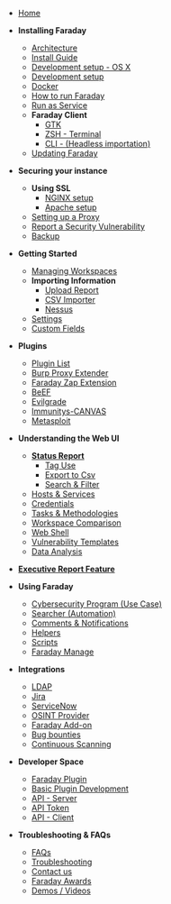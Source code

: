 
* [Home](https://github.com/infobyte/faraday/wiki/Home)

* **Installing Faraday**
  * [Architecture](https://github.com/infobyte/faraday/wiki/Architecture)
  * [Install Guide](https://github.com/infobyte/faraday/wiki/Installation-Guide)
  * [Development setup - OS X](https://github.com/infobyte/faraday/wiki/Development-Installation-OSX)
  * [Development setup](https://github.com/infobyte/faraday/wiki/Development-setup)
  * [Docker](https://github.com/infobyte/faraday/wiki/Installation-Docker-Community)
  * [How to run Faraday](https://github.com/infobyte/faraday/wiki/How-to-run-Faraday)
  * [Run as Service](https://github.com/infobyte/faraday/wiki/Run-As-Service)
  * **Faraday Client**
    * [GTK](https://github.com/infobyte/faraday/wiki/GTK)
    * [ZSH - Terminal](https://github.com/infobyte/faraday/wiki/ZSH)
    * [CLI - (Headless importation)](https://github.com/infobyte/faraday/wiki/CLI-(Headless-importation))
  * [Updating Faraday](https://github.com/infobyte/faraday/wiki/Updates)


* **Securing your instance**
  * **Using SSL**
    * [NGINX setup](https://github.com/infobyte/faraday/wiki/NGINX-Setup)
    * [Apache setup](https://github.com/infobyte/faraday/wiki/Faraday-apache-setup)
  * [Setting up a Proxy](https://github.com/infobyte/faraday/wiki/Proxy)
  * [Report a Security Vulnerability](https://github.com/infobyte/faraday/wiki/Security)
  * [Backup](https://github.com/infobyte/faraday/wiki/Backup)


* **Getting Started**
  * [Managing Workspaces](https://github.com/infobyte/faraday/wiki/Workspaces)
  * **Importing Information**
    * [Upload Report](https://github.com/infobyte/faraday/wiki/Upload-Report)
    * [CSV Importer](https://github.com/infobyte/faraday/wiki/CSV-Importer)
    * [Nessus](https://github.com/infobyte/faraday/wiki/Nessus)
  * [Settings](https://github.com/infobyte/faraday/wiki/Settings)
  * [Custom Fields](https://github.com/infobyte/faraday/wiki/Custom-Fields)


* **Plugins**
  * [Plugin List](https://github.com/infobyte/faraday/wiki/Plugin-List)
  * [Burp Proxy Extender](https://github.com/infobyte/faraday/wiki/Burp-proxy-extender)
  * [Faraday Zap Extension](https://github.com/infobyte/faraday/wiki/Faraday-Zap-extension)
  * [BeEF](https://github.com/infobyte/faraday/wiki/BeEF)
  * [Evilgrade](https://github.com/infobyte/faraday/wiki/Evilgrade)
  * [Immunitys-CANVAS](https://github.com/infobyte/faraday/wiki/Immunitys-CANVAS)
  * [Metasploit](https://github.com/infobyte/faraday/wiki/Metasploit)


* **Understanding the Web UI**
  * [**Status Report**](https://github.com/infobyte/faraday/wiki/Status-Report)
    * [Tag Use](https://github.com/infobyte/faraday/wiki/Tag-Use)
    * [Export to Csv](https://github.com/infobyte/faraday/wiki/CSV-Exporter)
    * [Search & Filter](https://github.com/infobyte/faraday/wiki/Search-and-Filter)
  * [Hosts & Services](https://github.com/infobyte/faraday/wiki/Hosts-and-Services)
  * [Credentials](https://github.com/infobyte/faraday/wiki/Credentials)
  * [Tasks & Methodologies](https://github.com/infobyte/faraday/wiki/Tasks)
  * [Workspace Comparison](https://github.com/infobyte/faraday/wiki/Workspace-Diff)
  * [Web Shell](https://github.com/infobyte/faraday/wiki/Web-Shell)
  * [Vulnerability Templates](https://github.com/infobyte/faraday/wiki/Vulnerabilities-Database)
  * [Data Analysis](https://github.com/infobyte/faraday/wiki/Data-Analysis-Tools)

* [**Executive Report Feature**](https://github.com/infobyte/faraday/wiki/Executive-Report)

* **Using Faraday**
  * [Cybersecurity Program (Use Case)](https://github.com/infobyte/faraday/wiki/Cybersecurity-Program)
  * [Searcher (Automation)](https://github.com/infobyte/faraday/wiki/Searcher)
  * [Comments & Notifications](https://github.com/infobyte/faraday/wiki/Comments)
  * [Helpers](https://github.com/infobyte/faraday/wiki/Helpers)
  * [Scripts](https://github.com/infobyte/faraday/wiki/Scripts)
  * [Faraday Manage](https://github.com/infobyte/faraday/wiki/Faraday-Manage)

* **Integrations**
  * [LDAP](https://github.com/infobyte/faraday/wiki/LDAP)
  * [Jira](https://github.com/infobyte/faraday/wiki/Jira)
  * [ServiceNow](https://github.com/infobyte/faraday/wiki/ServiceNow)
  * [OSINT Provider](https://github.com/infobyte/faraday/wiki/OSINT-Provider)
  * [Faraday Add-on](https://github.com/infobyte/faraday/wiki/Faraday-Addon)
  * [Bug bounties](https://github.com/infobyte/faraday/wiki/Bug-bounties)
  * [Continuous Scanning](https://github.com/infobyte/faraday/wiki/Continuous-Scanning)


* **Developer Space**
  * [Faraday Plugin](https://github.com/infobyte/faraday/wiki/Faraday-Plugin)
  * [Basic Plugin Development](https://github.com/infobyte/faraday/wiki/Basic-plugin-development)
  * [API - Server](https://github.com/infobyte/faraday/wiki/API-Server)
  * [API Token](https://github.com/infobyte/faraday/wiki/API-Token)
  * [API - Client](https://github.com/infobyte/faraday/wiki/API-Client)


* **Troubleshooting & FAQs**
  * [FAQs](https://github.com/infobyte/faraday/wiki/FAQ)
  * [Troubleshooting](https://github.com/infobyte/faraday/wiki/Troubleshooting)
  * [Contact us](https://github.com/infobyte/faraday/wiki/Contact-Us)
  * [Faraday Awards](https://github.com/infobyte/faraday/wiki/Faraday-Awards)
  * [Demos / Videos](https://github.com/infobyte/faraday/wiki/Demos)

